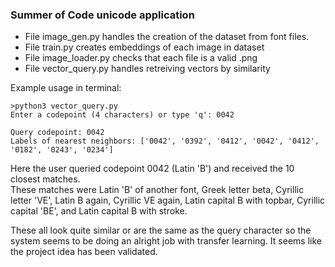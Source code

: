### Summer of Code unicode application

- File image_gen.py handles the creation of the dataset from font files.
- File train.py creates embeddings of each image in dataset
- File image_loader.py checks that each file is a valid .png
- File vector_query.py handles retreiving vectors by similarity

Example usage in terminal:  

```
>python3 vector_query.py
Enter a codepoint (4 characters) or type 'q': 0042

Query codepoint: 0042
Labels of nearest neighbors: ['0042', '0392', '0412', '0042', '0412', '0182', '0243', '0234']

```

Here the user queried codepoint 0042 (Latin 'B') and received the 10 closest matches.  
These matches were Latin 'B' of another font, Greek letter beta, Cyrillic letter 'VE', Latin B again,
Cyrillic VE again, Latin capital B with topbar, Cyrillic capital 'BE',  and Latin capital B with stroke.  

These all look quite similar or are the same as the query character so the system seems to be doing 
an alright job with transfer learning. It seems like the project idea has been validated.
